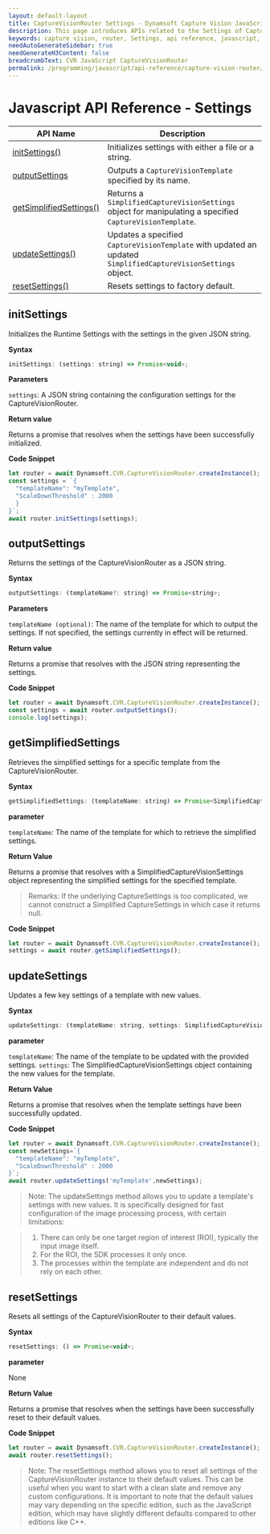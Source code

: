 ```yaml
---
layout: default-layout
title: CaptureVisionRouter Settings - Dynamsoft Capture Vision JavaScript Edition API
description: This page introduces APIs related to the Settings of CaptureVisionRouter of Dynamsoft Capture Vision JavaScript Edition.
keywords: capture vision, router, Settings, api reference, javascript, js
needAutoGenerateSidebar: true
needGenerateH3Content: false
breadcrumbText: CVR JavaScript CaptureVisionRouter
permalink: /programming/javascript/api-reference/capture-vision-router/settings.html
---
```


# Javascript API Reference - Settings

| API Name                                          | Description                                                                                                   |
| ------------------------------------------------- | ------------------------------------------------------------------------------------------------------------- |
| [initSettings()](#initsettings)                   | Initializes settings with either a file or a string.                                                          |
| [outputSettings](#outputsettings)                 | Outputs a `CaptureVisionTemplate` specified by its name.                                                      |
| [getSimplifiedSettings()](#getsimplifiedsettings) | Returns a `SimplifiedCaptureVisionSettings` object for manipulating a specified `CaptureVisionTemplate`.      |
| [updateSettings()](#updatesettings)               | Updates a specified `CaptureVisionTemplate` with updated an updated `SimplifiedCaptureVisionSettings` object. |
| [resetSettings()](#resetsettings)                 | Resets settings to factory default.                                                                           |


## initSettings

Initializes the Runtime Settings with the settings in the given JSON string.

**Syntax**

```js
initSettings: (settings: string) => Promise<void>;
```

**Parameters**

`settings`: A JSON string containing the configuration settings for the CaptureVisionRouter.

**Return value**

Returns a promise that resolves when the settings have been successfully initialized.

**Code Snippet**

```js
let router = await Dynamsoft.CVR.CaptureVisionRouter.createInstance();
const settings = `{
  "templateName": "myTemplate",
  "ScaleDownThreshold" : 2000
  }
}`;
await router.initSettings(settings);
```

## outputSettings

Returns the settings of the CaptureVisionRouter as a JSON string.

**Syntax**

```js
outputSettings: (templateName?: string) => Promise<string>;
```

**Parameters**

`templateName (optional)`: The name of the template for which to output the settings. If not specified, the settings currently in effect will be returned.

**Return value**

Returns a promise that resolves with the JSON string representing the settings.

**Code Snippet**

```js
let router = await Dynamsoft.CVR.CaptureVisionRouter.createInstance();
const settings = await router.outputSettings();
console.log(settings);
```

## getSimplifiedSettings

Retrieves the simplified settings for a specific template from the CaptureVisionRouter.

**Syntax**

```js
getSimplifiedSettings: (templateName: string) => Promise<SimplifiedCaptureVisionSettings | null>;
```

**parameter**

`templateName`: The name of the template for which to retrieve the simplified settings.

**Return Value**

Returns a promise that resolves with a SimplifiedCaptureVisionSettings object representing the simplified settings for the specified template.
> Remarks: If the underlying CaptureSettings is too complicated, we cannot construct a Simplified CaptureSettings in which case it returns null.

**Code Snippet**

```js
let router = await Dynamsoft.CVR.CaptureVisionRouter.createInstance();
settings = await router.getSimplifiedSettings();
```

## updateSettings

Updates a few key settings of a template with new values.

**Syntax**

```js
updateSettings: (templateName: string, settings: SimplifiedCaptureVisionSettings) => Promise<void>;
```

**parameter**

`templateName`: The name of the template to be updated with the provided settings.
`settings`: The SimplifiedCaptureVisionSettings object containing the new values for the template.

**Return Value**

Returns a promise that resolves when the template settings have been successfully updated.

**Code Snippet**

```js
let router = await Dynamsoft.CVR.CaptureVisionRouter.createInstance();
const newSettings=`{
  "templateName": "myTemplate",
  "ScaleDownThreshold" : 2000
}`;
await router.updateSettings('myTemplate',newSettings);
```
> Note: The updateSettings method allows you to update a template's settings with new values. It is specifically designed for fast configuration of the image processing process, with certain limitations:

> 1. There can only be one target region of interest (ROI), typically the input image itself.
> 2. For the ROI, the SDK processes it only once.
> 3. The processes within the template are independent and do not rely on each other.

## resetSettings

Resets all settings of the CaptureVisionRouter to their default values.

**Syntax**

```js
resetSettings: () => Promise<void>;
```

**parameter**

None

**Return Value**

Returns a promise that resolves when the settings have been successfully reset to their default values.

**Code Snippet**

```js
let router = await Dynamsoft.CVR.CaptureVisionRouter.createInstance();
await router.resetSettings();
```
> Note: The resetSettings method allows you to reset all settings of the CaptureVisionRouter instance to their default values. This can be useful when you want to start with a clean slate and remove any custom configurations. It is important to note that the default values may vary depending on the specific edition, such as the JavaScript edition, which may have slightly different defaults compared to other editions like C++.
